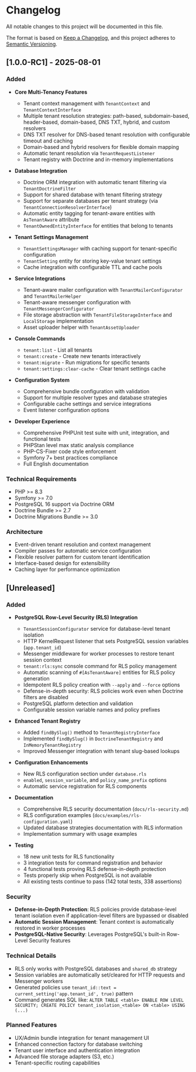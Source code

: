 # Changelog

All notable changes to this project will be documented in this file.

The format is based on [Keep a Changelog](https://keepachangelog.com/en/1.0.0/),
and this project adheres to [Semantic Versioning](https://semver.org/spec/v2.0.0.html).

## [1.0.0-RC1] - 2025-08-01

### Added
- **Core Multi-Tenancy Features**
  - Tenant context management with `TenantContext` and `TenantContextInterface`
  - Multiple tenant resolution strategies: path-based, subdomain-based, header-based, domain-based, DNS TXT, hybrid, and custom resolvers
  - DNS TXT resolver for DNS-based tenant resolution with configurable timeout and caching
  - Domain-based and hybrid resolvers for flexible domain mapping
  - Automatic tenant resolution via `TenantRequestListener`
  - Tenant registry with Doctrine and in-memory implementations

- **Database Integration**
  - Doctrine ORM integration with automatic tenant filtering via `TenantDoctrineFilter`
  - Support for shared database with tenant filtering strategy
  - Support for separate databases per tenant strategy (via `TenantConnectionResolverInterface`)
  - Automatic entity tagging for tenant-aware entities with `AsTenantAware` attribute
  - `TenantOwnedEntityInterface` for entities that belong to tenants

- **Tenant Settings Management**
  - `TenantSettingsManager` with caching support for tenant-specific configuration
  - `TenantSetting` entity for storing key-value tenant settings
  - Cache integration with configurable TTL and cache pools

- **Service Integrations**
  - Tenant-aware mailer configuration with `TenantMailerConfigurator` and `TenantMailerHelper`
  - Tenant-aware messenger configuration with `TenantMessengerConfigurator`
  - File storage abstraction with `TenantFileStorageInterface` and `LocalStorage` implementation
  - Asset uploader helper with `TenantAssetUploader`

- **Console Commands**
  - `tenant:list` - List all tenants
  - `tenant:create` - Create new tenants interactively
  - `tenant:migrate` - Run migrations for specific tenants
  - `tenant:settings:clear-cache` - Clear tenant settings cache

- **Configuration System**
  - Comprehensive bundle configuration with validation
  - Support for multiple resolver types and database strategies
  - Configurable cache settings and service integrations
  - Event listener configuration options

- **Developer Experience**
  - Comprehensive PHPUnit test suite with unit, integration, and functional tests
  - PHPStan level max static analysis compliance
  - PHP-CS-Fixer code style enforcement
  - Symfony 7+ best practices compliance
  - Full English documentation

### Technical Requirements
- PHP >= 8.3
- Symfony >= 7.0
- PostgreSQL 16 support via Doctrine ORM
- Doctrine Bundle >= 2.7
- Doctrine Migrations Bundle >= 3.0

### Architecture
- Event-driven tenant resolution and context management
- Compiler passes for automatic service configuration
- Flexible resolver pattern for custom tenant identification
- Interface-based design for extensibility
- Caching layer for performance optimization

## [Unreleased]

### Added
- **PostgreSQL Row-Level Security (RLS) Integration**
  - `TenantSessionConfigurator` service for database-level tenant isolation
  - HTTP KernelRequest listener that sets PostgreSQL session variables (`app.tenant_id`)
  - Messenger middleware for worker processes to restore tenant session context
  - `tenant:rls:sync` console command for RLS policy management
  - Automatic scanning of `#[AsTenantAware]` entities for RLS policy generation
  - Idempotent RLS policy creation with `--apply` and `--force` options
  - Defense-in-depth security: RLS policies work even when Doctrine filters are disabled
  - PostgreSQL platform detection and validation
  - Configurable session variable names and policy prefixes

- **Enhanced Tenant Registry**
  - Added `findBySlug()` method to `TenantRegistryInterface`
  - Implemented `findBySlug()` in `DoctrineTenantRegistry` and `InMemoryTenantRegistry`
  - Improved Messenger integration with tenant slug-based lookups

- **Configuration Enhancements**
  - New RLS configuration section under `database.rls`
  - `enabled`, `session_variable`, and `policy_name_prefix` options
  - Automatic service registration for RLS components

- **Documentation**
  - Comprehensive RLS security documentation (`docs/rls-security.md`)
  - RLS configuration examples (`docs/examples/rls-configuration.yaml`)
  - Updated database strategies documentation with RLS information
  - Implementation summary with usage examples

- **Testing**
  - 18 new unit tests for RLS functionality
  - 3 integration tests for command registration and behavior
  - 4 functional tests proving RLS defense-in-depth protection
  - Tests properly skip when PostgreSQL is not available
  - All existing tests continue to pass (142 total tests, 338 assertions)

### Security
- **Defense-in-Depth Protection**: RLS policies provide database-level tenant isolation even if application-level filters are bypassed or disabled
- **Automatic Session Management**: Tenant context is automatically restored in worker processes
- **PostgreSQL-Native Security**: Leverages PostgreSQL's built-in Row-Level Security features

### Technical Details
- RLS only works with PostgreSQL databases and `shared_db` strategy
- Session variables are automatically set/cleared for HTTP requests and Messenger workers
- Generated policies use `tenant_id::text = current_setting('app.tenant_id', true)` pattern
- Command generates SQL like: `ALTER TABLE <table> ENABLE ROW LEVEL SECURITY; CREATE POLICY tenant_isolation_<table> ON <table> USING (...)`

### Planned Features
- UX/Admin bundle integration for tenant management UI
- Enhanced connection factory for database switching
- Tenant user interface and authentication integration
- Advanced file storage adapters (S3, etc.)
- Tenant-specific routing capabilities
